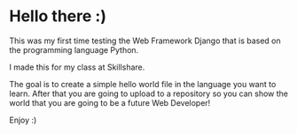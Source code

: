 # Hello there :)

This was my first time testing the Web Framework Django that is based on the programming language Python.

I made this for my class at Skillshare. 

The goal is to create a simple hello world file in the language you want to learn. After that you are going to upload to a repository so you can show the world that you are going to be a future Web Developer!

Enjoy :)

